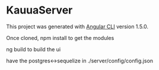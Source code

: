 # KauuaServer

This project was generated with [Angular CLI](https://github.com/angular/angular-cli) version 1.5.0.

Once cloned, npm install to get the modules 

ng build to build the ui

have the postgres<->sequelize in ./server/config/config.json

